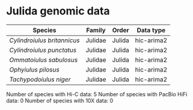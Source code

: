 # Julida genomic data

| Species | Family | Order | Data type |
| -- | --- | --- | --- |
| *Cylindroiulus britannicus* | Julidae | Julida | hic-arima2 |
| *Cylindroiulus punctatus* | Julidae | Julida | hic-arima2 |
| *Ommatoiulus sabulosus* | Julidae | Julida | hic-arima2 |
| *Ophyiulus pilosus* | Julidae | Julida | hic-arima2 |
| *Tachypodoiulus niger* | Julidae | Julida | hic-arima2 |

Number of species with Hi-C data: 5
Number of species with PacBio HiFi data: 0
Number of species with 10X data: 0
